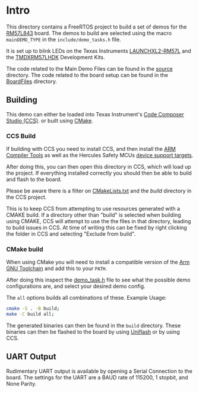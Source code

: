 # Intro

This directory contains a FreeRTOS project to build a set of demos for the
[RM57L843](https://www.ti.com/product/RM57L843) board. The demos to build are
selected using the macro `mainDEMO_TYPE` in the `include/demo_tasks.h` file.

It is set up to blink LEDs on the Texas Instruments
[LAUNCHXL2-RM57L](https://www.ti.com/tool/LAUNCHXL2-RM57L)
and the [TMDXRM57LHDK](https://www.ti.com/tool/TMDXRM57LHDK) Development Kits.

The code related to the Main Demo Files can be found in the
[source](./source) directory.
The code related to the board setup can be found in the
[BoardFiles](./BoardFiles) directory.

## Building

This demo can either be loaded into Texas Instrument's
[Code Composer Studio (CCS)](https://www.ti.com/tool/CCSTUDIO).
or built using [CMake](https://cmake.org/).

### CCS Build

If building with CCS you need to install CCS, and then install the
[ARM Compiler Tools](https://software-dl.ti.com/ccs/esd/documents/ccs_compiler-installation-selection.html#compiler-installation)
as well as the Hercules Safety MCUs
[device support targets](https://software-dl.ti.com/ccs/esd/documents/users_guide/ccs_installation.html#device-support).

After doing this, you can then open this directory in CCS, which will load up the
project. If everything installed correctly you should then be able to build and flash
to the board.

Please be aware there is a filter on [CMakeLists.txt](./CMakeLists.txt) and the *build*
directory in the CCS project.

This is to keep CCS from attempting to use resources generated with a CMAKE build.
If a directory other than "build" is selected when building using CMAKE, CCS will
attempt to use the the files in that directory, leading to build issues in CCS.
At time of writing this can be fixed by right clicking the folder in CCS
and selecting "Exclude from build".

### CMake build

When using CMake you will need to install a compatible version of the
[Arm GNU Toolchain](https://developer.arm.com/Tools%20and%20Software/GNU%20Toolchain)
and add this to your `PATH`.

After doing this inspect the [demo_task.h](./include/demo_tasks.h#L30) file to see
what the possible demo configurations are, and select your desired demo config.

The `all` options builds all combinations of these.
Example Usage:

```sh
cmake -S . -B build;
make -C build all;
```

The generated binaries can then be found in the `build` directory.
These binaries can then be flashed to the board by using
[Uniflash](https://www.ti.com/tool/UNIFLASH) or by using CCS.

## UART Output

Rudimentary UART output is available by opening a Serial Connection
to the board. The settings for the UART are a BAUD rate of 115200, 1 stopbit,
and None Parity.
